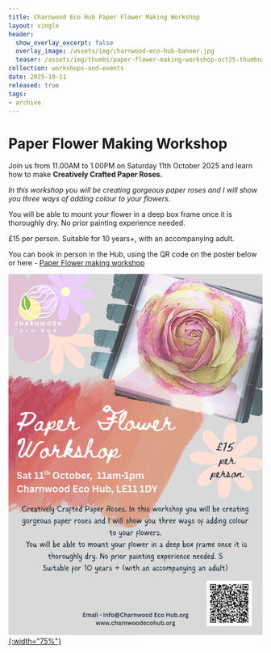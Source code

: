 ```yaml
---
title: Charnwood Eco Hub Paper Flower Making Workshop 
layout: single
header:
  show_overlay_excerpt: false
  overlay_image: /assets/img/charnwood-eco-hub-banner.jpg
  teaser: /assets/img/thumbs/paper-flower-making-workshop-oct25-thumbnail.jpg
collection: workshops-and-events
date: 2025-10-11
released: true
tags:
- archive
---
```

# Paper Flower Making Workshop
 
Join us from 11.00AM to 1.00PM on Saturday 11th October 2025 and learn how to make **Creatively Crafted Paper Roses.**

_In this workshop you will be creating gorgeous paper roses and I will show you three ways of adding colour to your flowers._

You will be able to mount your flower in a deep box frame once it is thoroughly dry. No prior painting experience needed.

£15 per person. Suitable for 10 years+, with an accompanying adult.

You can book in person in the Hub, using the QR code on the poster below or here - [Paper Flower making workshop](https://www.eventbookings.com/b/event/paper-flower-workshop)

[![Paper Flower making workshop poster](/assets/img/paper-flower-making-workshop-oct25.png){:width="75%"}](https://www.eventbookings.com/b/event/paper-flower-workshop)
